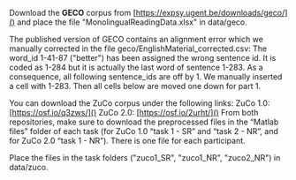 Download the **GECO** corpus from [https://expsy.ugent.be/downloads/geco/]()
and place the file "MonolingualReadingData.xlsx" in data/geco. 

The published version of GECO contains an alignment error which we manually corrected in the file geco/EnglishMaterial_corrected.csv: 
The word_id 1-41-87 ("better") has been assigned the wrong sentence id. It is coded as 1-284 but it is actually the last word of sentence 1-283. As a consequence, all following sentence_ids are off by 1. We manually inserted a cell with 1-283. Then all cells below are moved one down for part 1. 
 

You can download the ZuCo corpus under the following links:
ZuCo 1.0: [https://osf.io/q3zws/]()
ZuCo 2.0: [https://osf.io/2urht/]()
From both repositories, make sure to download the preprocessed files in the “Matlab files” folder of each task (for ZuCo 1.0 “task 1 - SR” and “task 2 - NR”, and for ZuCo 2.0 “task 1 - NR”). There is one file for each participant.

Place the files in the task folders ("zuco1_SR", "zuco1_NR", "zuco2_NR") in data/zuco.
